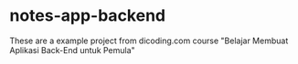 # notes-app-backend
These are a example project from dicoding.com course "Belajar Membuat Aplikasi Back-End untuk Pemula"

